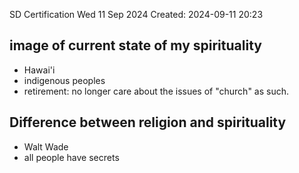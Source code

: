 SD Certification Wed 11 Sep 2024
Created: 2024-09-11 20:23

## image of current state of my spirituality
- Hawai'i
- indigenous peoples
- retirement: no longer care about the issues of "church" as such.
## Difference between religion and spirituality
- Walt Wade
- all people have secrets
